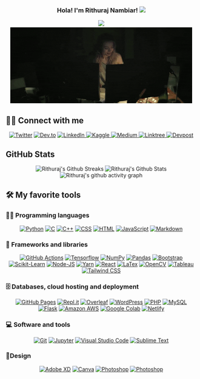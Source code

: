 <h3 align = "center">
  Hola! I'm Rithuraj Nambiar!
  <img src="https://media.giphy.com/media/hvRJCLFzcasrR4ia7z/giphy.gif" width="28">
</h3>


<!-- Typing SVG by DenverCoder1 - https://github.com/DenverCoder1/readme-typing-svg -->
<p align = "center">
  <img src="https://readme-typing-svg.herokuapp.com/?center=True&lines=AI+Enthusiast;Machine+Learning+Developer;Python+Developer;Web+Developer"><br>
  <img src="/assets/coding-illus.gif">
</p>


## 🙋‍♂️ Connect with me

<!-- Badges template - https://github.com/badges/shields -->
<p align="center">
  <a href="https://twitter.com/kaychallayy"><img alt="Twitter" title="Twitter" src="https://img.shields.io/badge/-Twitter-1DA1F2?style=for-the-badge&logo=twitter&logoColor=white"/></a>
  <a href="https://dev.to/rithurajnambiar"><img alt="Dev.to" title="DevTo" src="https://img.shields.io/badge/DEV.TO-3835D3.svg?&style=for-the-badge&logo=dev.to&logoColor=white"></a>
  <a href="https://linkedin.com/in/rithuraj-nambiar"><img alt="LinkedIn" title="LinkedIn" src="https://img.shields.io/badge/-LinkedIn-blue?&style=for-the-badge&logo=linkedin&logoColor=white">
   <a href="https://www.kaggle.com/rithurajnambiar"> <img alt = "Kaggle" title = "Kaggle" src="https://img.shields.io/badge/Kaggle-20BEFF?style=for-the-badge&logo=Kaggle&logoColor=white"> </a>
   <a href="https://rithurajnambiar.medium.com/"> <img alt = "Medium" title = "Medium" src="https://img.shields.io/badge/Medium-000000?style=for-the-badge&logo=Medium&logoColor=white"> </a>
   <a href="https://linktr.ee/rithuraj/"> <img alt = "Linktree" title = "Linktree" src="https://img.shields.io/badge/Linktree-39E09B?style=for-the-badge&logo=linktree&logoColor=white"> </a>
   <a href="https://devpost.com/rithurajnambiar17"><img alt="Devpost" title="Devpost" src="https://img.shields.io/badge/Devpost-003E54?style=for-the-badge&logo=devpost&logoColor=white"></a>
    
</p>
  
  
## GitHub Stats


<!--STREAKS and STATS-->
  <p align="center">
 <img alt="Rithuraj's Github Streaks" src="https://github-readme-streak-stats.herokuapp.com/?user=rithurajnambiar17&theme=dark&card_width=299">
  <img alt="Rithuraj's Github Stats" src="https://denvercoder1-github-readme-stats.vercel.app/api?username=rithurajnambiar17&show_icons=true&count_private=true&theme=radical&hide_border=true&bg_color=1F222E&title_color=F85D7F&icon_color=F8D866&card_width=300">
  
    
 <img alt="Rithuraj's github activity graph" src="https://github-readme-activity-graph.vercel.app/graph?username=rithurajnambiar17&bg_color=000001&color=ffffff&line=ffffff&point=403d3d&area=true&hide_border=false">

  </p>
<!-- Some badges are from https://github.com/Ileriayo/markdown-badges -->

## 🛠️ My favorite tools

### 👨‍💻 Programming languages

<p align="center">
    <a href="#"><img alt="Python" title="Python" src="https://img.shields.io/badge/-Python-2D3E4D?style=for-the-badge&logo=python&logoColor=white"></a>
    <a href="#"><img alt="C" src="https://img.shields.io/badge/-C-007ACC?style=for-the-badge&logo=C&logoColor=white"></a>
    <a href="#"><img alt="C++" src="https://img.shields.io/badge/-c++-0B5B97?style=for-the-badge&logo=cplusplus&logoColor=white"></a>
    <a href="#"><img alt="CSS" src="https://img.shields.io/badge/-css-0066B6?style=for-the-badge&logo=css3&logoColor=white"></a>
    <a href="#"><img alt="HTML" src="https://img.shields.io/badge/-html-E05726?style=for-the-badge&logo=html5&logoColor=white"></a>
    <a href="#"><img alt="JavaScript" src="https://img.shields.io/badge/-javascript-EAD41C?style=for-the-badge&logo=javascript&logoColor=white"></a>
    <a href="#"><img alt="Markdown" src="https://img.shields.io/badge/-markdown-000000?style=for-the-badge&logo=markdown&logoColor=white"></a>  
</p>

<!-- ### 🛠️ -->

### 🧰 Frameworks and libraries

<p align="center">
    <a href="#"><img alt="GitHub Actions" src="https://img.shields.io/badge/-github%20actions-2088FF?style=for-the-badge&logo=githubactions&logoColor=white"></a>
    <a href="#"><img alt="Tensorflow" src="https://img.shields.io/badge/-tensorflow-FF6F00?style=for-the-badge&logo=tensorflow&logoColor=white"></a>
    <a href="#"><img alt="NumPy" src="https://img.shields.io/badge/-numpy-013243?style=for-the-badge&logo=numpy&logoColor=white"></a>
    <a href="#"><img alt="Pandas" src="https://img.shields.io/badge/-pandas-150458?style=for-the-badge&logo=pandas&logoColor=white"></a>
    <a href="#"><img alt="Bootstrap" src="https://img.shields.io/badge/-bootstrap-7952B3?style=for-the-badge&logo=bootstrap&logoColor=white"></a>
    <a href="#"><img alt="Scikit-Learn" src="https://img.shields.io/badge/-scikit%20klearn-F7931E?style=for-the-badge&logo=scikitlearn&logoColor=white" ></a>
    <a href="#"><img alt="Node-JS" src="https://img.shields.io/badge/-node%20js-339933?style=for-the-badge&logo=nodedotjs&logoColor=white" ></a>
    <a href="#"><img alt="Yarn" src="https://img.shields.io/badge/-yarn-2C8EBB?style=for-the-badge&logo=yarn&logoColor=white"></a>
    <a href="#"><img alt="React" src="https://img.shields.io/badge/-react-61DAFB?style=for-the-badge&logo=react&logoColor=black"></a>
    <a href="#"><img alt="LaTex" src="https://img.shields.io/badge/-latex-008080?style=for-the-badge&logo=latex&logoColor=black"></a>
    <a href="#"><img alt="OpenCV" src="https://img.shields.io/badge/-opencv-5C3EE8?style=for-the-badge&logo=opencv&logoColor=black"></a>
    <a href="#"><img alt="Tableau" src="https://img.shields.io/badge/-tableau-E97627?style=for-the-badge&logo=tableau&logoColor=black"></a>
    <a href="#"><img alt="Tailwind CSS" src="https://img.shields.io/badge/-tailwind%20css-06B6D4?style=for-the-badge&logo=tailwindcss&logoColor=black"></a>
  
  
  
  
</p>

### 🗄️ Databases, cloud hosting and deployment

<p align="center">
    <a href="#"><img alt="GitHub Pages" src="https://img.shields.io/badge/-github%20pages-222222?style=for-the-badge&logo=githubpages&logoColor=white"></a>
    <a href="#"><img alt="Repl.it" src="https://img.shields.io/badge/-replit-667881?style=for-the-badge&logo=replit&logoColor=white"></a>
    <a href="#"><img alt="Overleaf" src="https://img.shields.io/badge/-overleaf-47A141?style=for-the-badge&logo=overleaf&logoColor=white"></a>
    <a href="#"><img alt="WordPress" src ="https://img.shields.io/badge/-wordpress-21759B?style=for-the-badge&logo=wordpress&logoColor=white"></a>
    <a href="#"><img alt="PHP" src="https://img.shields.io/badge/-php-777BB4?style=for-the-badge&logo=php&logoColor=white"></a>
    <a href="#"><img alt="MySQL" src="https://img.shields.io/badge/-mysql-4479A1?style=for-the-badge&logo=mysql&logoColor=white"></a>  
    <a href="#"><img alt="Flask" src="https://img.shields.io/badge/-flask-000000?style=for-the-badge&logo=flask&logoColor=white"></a> 
    <a href="#"><img alt="Amazon AWS" src="https://img.shields.io/badge/-amazon%20aws-232F3E?style=for-the-badge&logo=amazonaws&logoColor=white"></a> 
    <a href="#"><img alt="Google Colab" src="https://img.shields.io/badge/google%20colab-F9AB00?style=for-the-badge&logo=googlecolab&logoColor=white"></a> 
    <a href="#"><img alt="Netlify" src="https://img.shields.io/badge/netlify-00C7B7?style=for-the-badge&logo=netlify&logoColor=white"></a> 
  
  
</p>

### 💻 Software and tools

<p align="center">
    <a href="#"><img alt="Git" src="https://img.shields.io/badge/-git-F05032?style=for-the-badge&logo=git&logoColor=white"></a>
    <a href="#"><img alt="Jupyter" src="https://img.shields.io/badge/-jupyter-F37626?style=for-the-badge&logo=jupyter&logoColor=white"></a>
    <a href="#"><img alt="Visual Studio Code" src="https://img.shields.io/badge/-visual%20studio%20code-007ACC?style=for-the-badge&logo=visualstudiocode&logoColor=white"></a>
    <a href="#"><img alt="Sublime Text" src="https://img.shields.io/badge/-sublime%20text-FF9800?style=for-the-badge&logo=sublimetext&logoColor=white"></a>
  
</p>

### 📐Design
<p align="center">
  <a href="#"><img alt="Adobe XD" src="https://img.shields.io/badge/-adobe%20xd-FF61F6?style=for-the-badge&logo=adobexd&logoColor=white"></a>
  <a href="#"><img alt="Canva" src="https://img.shields.io/badge/-canva-00C4CC?style=for-the-badge&logo=canva&logoColor=white"></a>
  <a href="#"><img alt="Photoshop" src="https://img.shields.io/badge/-photoshop-31A8FF?style=for-the-badge&logo=photoshop&logoColor=white"></a>
  <a href="#"><img alt="Photoshop" src="https://img.shields.io/badge/-figma-b67148?style=for-the-badge&logo=figma&logoColor=white"></a>
</p>

